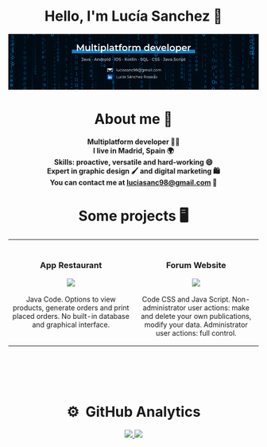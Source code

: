 <div align="center">
<h1 align="center">Hello, I'm Lucía Sanchez 👋</h1>

<p align="center"> <img width=1000px heigth=1500px src="https://github.com/luciludrei2898/luciludrei2898/blob/main/Multiplatform%20developer.png"/> </p>

</div>

<h1 align="center">About me 🙋</h1>

<h4 align="center">

Multiplatform developer 🧑‍💻
<br>
I live in Madrid, Spain 🌍
<br>
Skills: proactive, versatile and hard-working 😄
<br>
Expert in graphic design 🖌️ and digital marketing 🛍️
<br>
You can contact me at luciasanc98@gmail.com 📧
</h4>
</div>

<h1 align="center">Some <strong>projects</strong>  🖥️ </h1>

<table>
<tr>

<td width="50%">
<h3 align="center">App Restaurant</h3>
<div align="center">
<a href="https://github.com/luciludrei2898/app-restaurant-java" target="_blank">
<img src="https://img.shields.io/badge/C%C3%93DIGO-80ffaa?style=for-the-badge&logo=github&logoColor=black">
</a>
  <br>
<p>Java Code. Options to view products, generate orders and print placed orders. No built-in database and graphical interface.</p>
</div>
                                                                                      
</td>

<td width="50%">
               <br>
<h3 align="center">Forum Website</h3>
<div align="center">
<a href="https://github.com/luciludrei2898/Foro" target="_blank">
<img src="https://img.shields.io/badge/C%C3%93DIGO-80ffaa?style=for-the-badge&logo=github&logoColor=black">
</a>
</p>Code CSS and Java Script. Non-administrator user actions: make and delete your own publications, modify your data. Administrator user actions: full control.</p>
</div>                                                             
</table>                                                                                 
</div>
<br>
<table>
<tr>    

</table>                                                                                 
</div>
<br>

<div align="center">
<h1 align="center">⚙️ &nbsp;GitHub Analytics</h1>
</div>

<p align="center">
<a href="https://github.com/luciludrei2898">
  <img height="180em" src="https://github-readme-stats-eight-theta.vercel.app/api?username=luciludrei2898&show_icons=true&theme=algolia&include_all_commits=true&count_private=true"/>
  <img height="180em" src="https://github-readme-stats-eight-theta.vercel.app/api/top-langs/?username=luciludrei2898&layout=compact&langs_count=8&theme=algolia"/>
</a>
</p>

